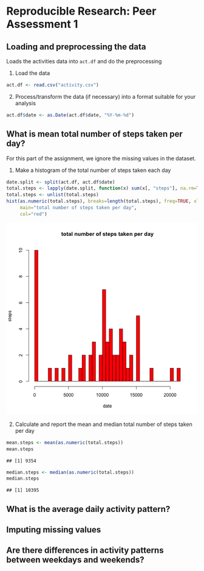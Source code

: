 # Reproducible Research: Peer Assessment 1


## Loading and preprocessing the data

Loads the activities data into `act.df` and do the preprocessing  

1. Load the data  

```r
act.df <- read.csv("activity.csv")
```

2. Process/transform the data (if necessary) into a format suitable 
for your analysis  

```r
act.df$date <- as.Date(act.df$date, "%Y-%m-%d")
```


## What is mean total number of steps taken per day?
For this part of the assignment, we ignore the missing values in the dataset.  

1. Make a histogram of the total number of steps taken each day  

```r
date.split <- split(act.df, act.df$date)
total.steps <- lapply(date.split, function(x) sum(x[, "steps"], na.rm=TRUE))
total.steps <- unlist(total.steps)
hist(as.numeric(total.steps), breaks=length(total.steps), freq=TRUE, xlab="date", ylab="steps",
     main="total number of steps taken per day",
     col="red")
```

![plot of chunk unnamed-chunk-3](figure/unnamed-chunk-3.png) 

2. Calculate and report the mean and median total number of steps taken per day

```r
mean.steps <- mean(as.numeric(total.steps))
mean.steps
```

```
## [1] 9354
```

```r
median.steps <- median(as.numeric(total.steps))
median.steps
```

```
## [1] 10395
```

## What is the average daily activity pattern?



## Imputing missing values



## Are there differences in activity patterns between weekdays and weekends?
